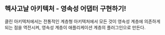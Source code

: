 ## 헥사고날 아키텍처 - 영속성 어댑터 구현하기!

클린 아키텍처에서는 전통적인 계층형 아키텍처에서 모든 것이 영속성 계층에 의존하게 되는 점을 역전시켜, 영속성 계층이 애플리케이션 계층의 플러그인으로 만든다.



